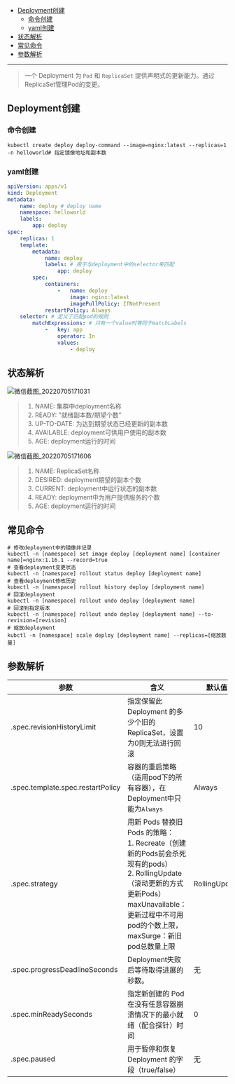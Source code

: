- [Deployment创建](#deployment创建)
    - [命令创建](#命令创建)
    - [yaml创建](#yaml创建)
- [状态解析](#状态解析)
- [常见命令](#常见命令)
- [参数解析](#参数解析)

---
> 一个 Deployment 为 `Pod` 和 `ReplicaSet` 提供声明式的更新能力。通过ReplicaSet管理Pod的变更。

## Deployment创建
### 命令创建

```shell
kubectl create deploy deploy-command --image=nginx:latest --replicas=1 -n helloworld# 指定镜像地址和副本数
```

### yaml创建

```yaml
apiVersion: apps/v1
kind: Deployment
metadata:
    name: deploy # deploy name
    namespace: helloworld
    labels:
        app: deploy
spec:
    replicas: 1
    template:
        metadata:
            name: deploy
            labels: # 用于与deployment中的selector来匹配
                app: deploy
        spec:
            containers:
                -   name: deploy
                    image: nginx:latest
                    imagePullPolicy: IfNotPresent
            restartPolicy: Always
    selector: # 定义了匹配pod的规则
        matchExpressions: # 只有一个value时等同于matchLabels
            -   key: app
                operator: In
                values:
                    - deploy
```

## 状态解析

![微信截图_20220705171031](https://image.leejay.top/img/微信截图_20220705171031.png)

> 1. NAME: 集群中deployment名称
> 2. READY: "就绪副本数/期望个数"
> 3. UP-TO-DATE: 为达到期望状态已经更新的副本数
> 4. AVAILABLE: deployment可供用户使用的副本数
> 5. AGE: deployment运行的时间

![微信截图_20220705171606](https://image.leejay.top/img/微信截图_20220705171606.png)

> 1. NAME: ReplicaSet名称
> 2. DESIRED: deployment期望的副本个数
> 3. CURRENT: deployment中运行状态的副本数
> 4. READY: deployment中为用户提供服务的个数
> 5. AGE: deployment运行的时间

## 常见命令

```shell
# 修改deployment中的镜像并记录
kubectl -n [namespace] set image deploy [deployment name] [container name]=nginx:1.16.1 --record=true
# 查看deployment变更状态
kubectl -n [namespace] rollout status deploy [deployment name]
# 查看deployment修改历史
kubectl -n [namespace] rollout history deploy [deployment name]
# 回滚deployment
kubectl -n [namespace] rollout undo deploy [deployment name]
# 回滚到指定版本
kubectl -n [namespace] rollout undo deploy [deployment name] --to-revision=[revision]
# 缩放deployment
kubctl -n [namespace] scale deploy [deployment name] --replicas=[缩放数量]
```

## 参数解析

| 参数                              | 含义                                                         | 默认值        |
| --------------------------------- | ------------------------------------------------------------ | ------------- |
| .spec.revisionHistoryLimit        | 指定保留此 Deployment 的多少个旧的ReplicaSet，设置为0则无法进行回滚 | 10            |
| .spec.template.spec.restartPolicy | 容器的重启策略（适用pod下的所有容器），在Deployment中只能为`Always` | Always        |
| .spec.strategy                    | 用新 Pods 替换旧 Pods 的策略：<br />1. Recreate（创建新的Pods前会杀死现有的pods）<br />2. RollingUpdate（滚动更新的方式更新Pods）<br />maxUnavailable：更新过程中不可用pod的个数上限，maxSurge：新旧pod总数量上限 | RollingUpdate |
| .spec.progressDeadlineSeconds     | Deployment失败后等待取得进展的秒数。                         | 无            |
| .spec.minReadySeconds             | 指定新创建的 Pod 在没有任意容器崩溃情况下的最小就绪（配合探针）时间 | 0             |
| .spec.paused                      | 用于暂停和恢复 Deployment 的字段（true/false）               | 无            |
